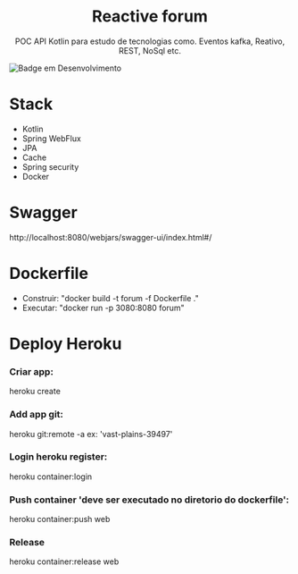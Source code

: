 <h1 align="center"> Reactive forum </h1>
<p align="center"> POC API Kotlin para estudo de tecnologias como. Eventos kafka, Reativo, REST, NoSql etc. </p>

![Badge em Desenvolvimento](http://img.shields.io/static/v1?label=STATUS&message=EM%20DESENVOLVIMENTO&color=GREEN&style=for-the-badge)

# Stack
- Kotlin
- Spring WebFlux
- JPA
- Cache
- Spring security
- Docker

# Swagger
http://localhost:8080/webjars/swagger-ui/index.html#/

# Dockerfile
- Construir: "docker build -t forum -f Dockerfile ."
- Executar: "docker run -p 3080:8080 forum"

# Deploy Heroku
### Criar app: 
heroku create
### Add app git: 
heroku git:remote -a <appName> ex: 'vast-plains-39497'

### Login heroku register: 
heroku container:login
### Push container 'deve ser executado no diretorio do dockerfile': 
heroku container:push web
### Release 
heroku container:release web